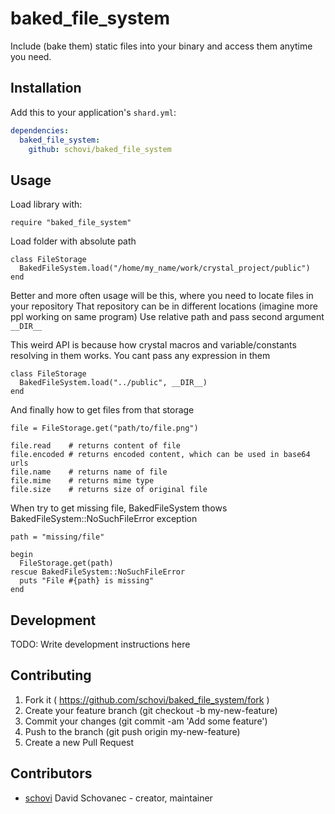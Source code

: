 # baked_file_system

Include (bake them) static files into your binary and access them anytime you need.

## Installation


Add this to your application's `shard.yml`:

```yaml
dependencies:
  baked_file_system:
    github: schovi/baked_file_system
```


## Usage

Load library with:

```crystal
require "baked_file_system"

```

Load folder with absolute path

```crystal
class FileStorage
  BakedFileSystem.load("/home/my_name/work/crystal_project/public")
end
```

Better and more often usage will be this, where you need to locate files in your repository
That repository can be in different locations (imagine more ppl working on same program)
Use relative path and pass second argument `__DIR__`

This weird API is because how crystal macros and variable/constants resolving in them works. You cant pass any expression in them

```crystal
class FileStorage
  BakedFileSystem.load("../public", __DIR__)
end

```

And finally how to get files from that storage

```crystal
file = FileStorage.get("path/to/file.png")

file.read    # returns content of file
file.encoded # returns encoded content, which can be used in base64 urls
file.name    # returns name of file
file.mime    # returns mime type
file.size    # returns size of original file
```

When try to get missing file, BakedFileSystem thows BakedFileSystem::NoSuchFileError exception

```crystal
path = "missing/file"

begin
  FileStorage.get(path)
rescue BakedFileSystem::NoSuchFileError
  puts "File #{path} is missing"
end
```

## Development

TODO: Write development instructions here

## Contributing

1. Fork it ( https://github.com/schovi/baked_file_system/fork )
2. Create your feature branch (git checkout -b my-new-feature)
3. Commit your changes (git commit -am 'Add some feature')
4. Push to the branch (git push origin my-new-feature)
5. Create a new Pull Request

## Contributors

- [schovi](https://github.com/schovi) David Schovanec - creator, maintainer
